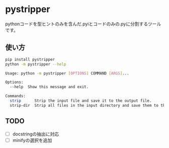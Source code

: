 # pystripper

pythonコードを型ヒントのみを含んだ.pyiとコードのみの.pyに分割するツールです。

## 使い方

```bash
pip install pystripper
python -m pystripper --help

Usage: python -m pystripper [OPTIONS] COMMAND [ARGS]...

Options:
  --help  Show this message and exit.

Commands:
  strip      Strip the input file and save it to the output file.
  strip-dir  Strip all files in the input directory and save them to the output directory.
```

## TODO

- [ ] docstringの抽出に対応
- [ ] minifyの選択を追加
